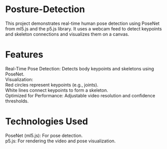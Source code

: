 # Posture-Detection
This project demonstrates real-time human pose detection using PoseNet from ml5.js and the p5.js library. It uses a webcam feed to detect keypoints and skeleton connections and visualizes them on a canvas.

# Features
Real-Time Pose Detection: Detects body keypoints and skeletons using PoseNet. <br>
Visualization: <br>
Red circles represent keypoints (e.g., joints). <br>
White lines connect keypoints to form a skeleton. <br>
Optimized for Performance: Adjustable video resolution and confidence thresholds.

# Technologies Used
PoseNet (ml5.js): For pose detection. <br>
p5.js: For rendering the video and pose visualization.
